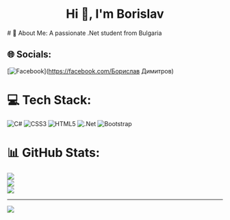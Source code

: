 <h1 align="center">Hi 👋, I'm Borislav</h1>
# 💫 About Me:
A passionate .Net student from Bulgaria


## 🌐 Socials:
[![Facebook](https://img.shields.io/badge/Facebook-%231877F2.svg?logo=Facebook&logoColor=white)](https://facebook.com/Борислав Димитров) 

# 💻 Tech Stack:
![C#](https://img.shields.io/badge/c%23-%23239120.svg?style=for-the-badge&logo=c-sharp&logoColor=white) ![CSS3](https://img.shields.io/badge/css3-%231572B6.svg?style=for-the-badge&logo=css3&logoColor=white) ![HTML5](https://img.shields.io/badge/html5-%23E34F26.svg?style=for-the-badge&logo=html5&logoColor=white) ![.Net](https://img.shields.io/badge/.NET-5C2D91?style=for-the-badge&logo=.net&logoColor=white) ![Bootstrap](https://img.shields.io/badge/bootstrap-%23563D7C.svg?style=for-the-badge&logo=bootstrap&logoColor=white)
# 📊 GitHub Stats:
![](https://github-readme-stats.vercel.app/api?username=BorislavDimitrov&theme=flag-india&hide_border=false&include_all_commits=false&count_private=false)<br/>
![](https://github-readme-streak-stats.herokuapp.com/?user=BorislavDimitrov&theme=flag-india&hide_border=false)<br/>
![](https://github-readme-stats.vercel.app/api/top-langs/?username=BorislavDimitrov&theme=flag-india&hide_border=false&include_all_commits=false&count_private=false&layout=compact)

---
[![](https://visitcount.itsvg.in/api?id=BorislavDimitrov&icon=0&color=0)](https://visitcount.itsvg.in)
